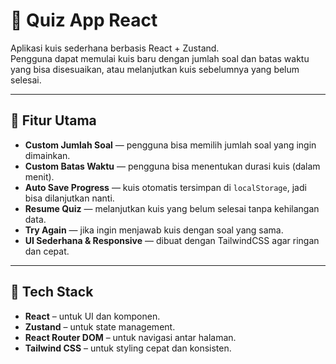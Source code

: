 # 🧠 Quiz App React

Aplikasi kuis sederhana berbasis React + Zustand.  
Pengguna dapat memulai kuis baru dengan jumlah soal dan batas waktu yang bisa disesuaikan, atau melanjutkan kuis sebelumnya yang belum selesai.

---

## 🚀 Fitur Utama

- **Custom Jumlah Soal** — pengguna bisa memilih jumlah soal yang ingin dimainkan.
- **Custom Batas Waktu** — pengguna bisa menentukan durasi kuis (dalam menit).
- **Auto Save Progress** — kuis otomatis tersimpan di `localStorage`, jadi bisa dilanjutkan nanti.
- **Resume Quiz** — melanjutkan kuis yang belum selesai tanpa kehilangan data.
- **Try Again** — jika ingin menjawab kuis dengan soal yang sama.
- **UI Sederhana & Responsive** — dibuat dengan TailwindCSS agar ringan dan cepat.

---

## 🧩 Tech Stack

- **React** – untuk UI dan komponen.
- **Zustand** – untuk state management.
- **React Router DOM** – untuk navigasi antar halaman.
- **Tailwind CSS** – untuk styling cepat dan konsisten.
